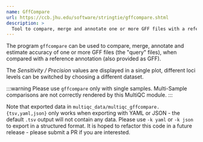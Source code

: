 ```yaml
---
name: GffCompare
url: https://ccb.jhu.edu/software/stringtie/gffcompare.shtml
description: >
  Tool to compare, merge and annotate one or more GFF files with a reference annotation in GFF format
---
```


The program `gffcompare` can be used to compare, merge, annotate and estimate accuracy
of one or more GFF files (the "query" files), when compared with a reference annotation (also provided as GFF).

The _Sensitivity / Precision_ values are displayed in a single plot,
different loci levels can be switched by choosing a different dataset.

:::warning
Please use `gffcompare` only with single samples.
Multi-Sample comparisons are not correctly rendered by this MultiQC module.
:::

Note that exported data in `multiqc_data/multiqc_gffcompare.{tsv,yaml,json}` only works when
exporting with YAML or JSON - the default `.tsv` output will not contain any data.
Please use `-k yaml` or `-k json` to export in a structured format.
It is hoped to refactor this code in a future release - please submit a PR if you are interested.
